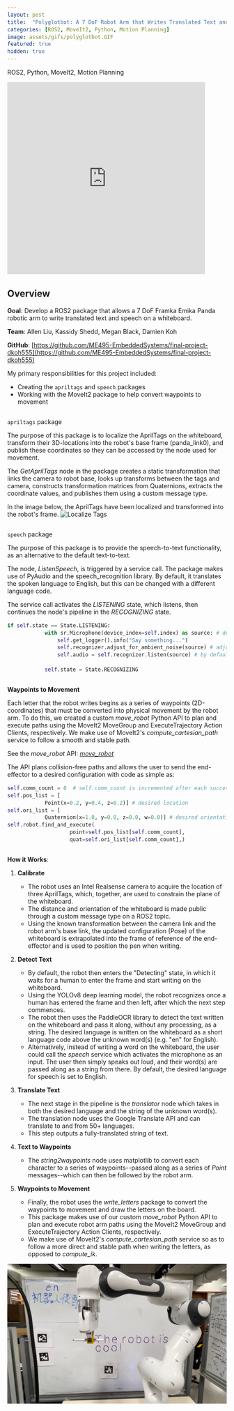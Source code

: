 ```yaml
---
layout: post
title:  "Polyglotbot: A 7 DoF Robot Arm that Writes Translated Text and Speech"
categories: [ROS2, MoveIt2, Python, Motion Planning]
image: assets/gifs/polyglotbot.GIF
featured: true
hidden: true
---
```


ROS2, Python, MoveIt2, Motion Planning

<iframe width="90%" height="441" src="https://www.youtube.com/embed/f93vAm1NstA?si=q7lfAgRUdSKHukga" title="YouTube video player" frameborder="0" allow="accelerometer; autoplay; clipboard-write; encrypted-media; gyroscope; picture-in-picture; web-share" allowfullscreen></iframe>

## Overview

**Goal**: Develop a ROS2 package that allows a 7 DoF Framka Emika Panda robotic arm to write translated text and speech on a whiteboard.

**Team**: Allen Liu, Kassidy Shedd, Megan Black, Damien Koh

**GitHub**: [https://github.com/ME495-EmbeddedSystems/final-project-dkoh555](https://github.com/ME495-EmbeddedSystems/final-project-dkoh555)

My primary responsibilities for this project included:
* Creating the ```apriltags```  and ```speech``` packages
* Working with the MoveIt2 package to help convert waypoints to movement

<div style="background-color: white; height: 1px;"></div>


```apriltags``` package

The purpose of this package is to localize the AprilTags on the whiteboard, transform their 3D-locations into the robot's base frame (panda_link0), and publish these coordinates so they can be accessed by the node used for movement.

The *GetAprilTags* node in the package creates a static transformation that links the camera to robot base, looks up transforms between the tags and camera, constructs transformation matrices from Quaternions, extracts the coordinate values, and publishes them using a custom message type.

In the image below, the AprilTags have been localized and transformed into the robot's frame.
![Localize Tags](/assets/images/localize_tags.png)

<div style="background-color: white; height: 1px;"></div>

```speech``` package

The purpose of this package is to provide the speech-to-text functionality, as an alternative to the default text-to-text.

The node, *ListenSpeech*, is triggered by a service call. The package makes use of PyAudio and the speech_recognition library. By default, it translates the spoken language to English, but this can be changed with a different language code.

The service call activates the *LISTENING* state, which listens, then continues the node's pipeline in the *RECOGNIZING* state.

```python
if self.state == State.LISTENING:
            with sr.Microphone(device_index=self.index) as source: # detects presence of external microphone
                self.get_logger().info("Say something...")
                self.recognizer.adjust_for_ambient_noise(source) # adjusts for ambient noise
                self.audio = self.recognizer.listen(source) # by default, it listens until it detects a pause

            self.state = State.RECOGNIZING
```

<div style="background-color: white; height: 1px;"></div>

**Waypoints to Movement**

Each letter that the robot writes begins as a series of waypoints (2D-coordinates) that must be converted into physical movement by the robot arm. To do this, we created a custom *move_robot* Python API to plan and execute paths using the MoveIt2 MoveGroup and ExecuteTrajectory Action Clients, respectively. We make use of MoveIt2's *compute_cartesian_path* service to follow a smooth and stable path.

See the *move_robot* API: [*move_robot*](https://github.com/henryburon/move-robot/tree/main/move_robot)

The API plans collision-free paths and allows the user to send the end-effector to a desired configuration with code as simple as:

```python
self.comm_count = 0  # self.comm_count is incremented after each successful execution of a position command
self.pos_list = [
            Point(x=0.2, y=0.4, z=0.2)] # desired location
self.ori_list = [
            Quaternion(x=1.0, y=0.0, z=0.0, w=0.0)] # desired orientation
self.robot.find_and_execute(
                    point=self.pos_list[self.comm_count], 
                    quat=self.ori_list[self.comm_count],)
```

<div style="background-color: white; height: 1px;"></div>

**How it Works**:

1. **Calibrate**
    * The robot uses an Intel Realsense camera to acquire the location of three AprilTags, which, together, are used to constrain the plane of the whiteboard.
    * The distance and orientation of the whiteboard is made public through a custom message type on a ROS2 topic.
    * Using the known transformation between the camera link and the robot arm's base link, the updated configuration (Pose) of the whiteboard is extrapolated into the frame of reference of the end-effector and is used to position the pen when writing.

2. **Detect Text**
    * By default, the robot then enters the "Detecting" state, in which it waits for a human to enter the frame and start writing on the whiteboard.
    * Using the YOLOv8 deep learning model, the robot recognizes once a human has entered the frame and then left, after which the next step commences.
    * The robot then uses the PaddleOCR library to detect the text written on the whiteboard and pass it along, without any processing, as a string. The desired language is written on the whiteboard as a short language code above the unknown word(s) (e.g. "en" for English).
    * Alternatively, instead of writing a word on the whiteboard, the user could call the *speech* service which activates the microphone as an input. The user then simply speaks out loud, and their word(s) are passed along as a string from there. By default, the desired language for speech is set to English.

3. **Translate Text**
    * The next stage in the pipeline is the *translator* node which takes in both the desired language and the string of the unknown word(s).
    * The translation node uses the Google Translate API and can translate to and from 50+ languages.
    * This step outputs a fully-translated string of text.

4. **Text to Waypoints**
    * The *string2waypoints* node uses matplotlib to convert each character to a series of waypoints--passed along as a series of *Point* messages--which can then be followed by the robot arm.

5. **Waypoints to Movement**
    * Finally, the robot uses the *write_letters* package to convert the waypoints to movement and draw the letters on the board.
    * This package makes use of our custom *move_robot* Python API to plan and execute robot arm paths using the MoveIt2 MoveGroup and ExecuteTrajectory Action Clients, respectively.
    * We make use of MoveIt2's *compute_cartesian_path* service so as to follow a more direct and stable path when writing the letters, as opposed to *compute_ik*.

![The Robot Is Cool](/assets/images/the_robot_is_cool.jpeg)